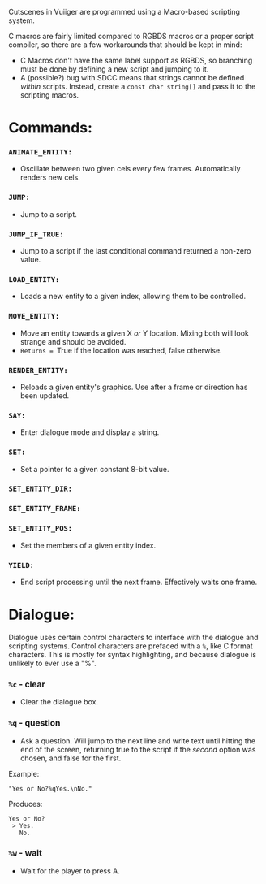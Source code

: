 Cutscenes in Vuiiger are programmed using a Macro-based scripting system.

C macros are fairly limited compared to RGBDS macros or a proper script compiler, so there are a few workarounds that should be kept in mind:
- C Macros don't have the same label support as RGBDS, so branching must be done by defining a new script and jumping to it.
- A (possible?) bug with SDCC means that strings cannot be defined *within* scripts. Instead, create a `const char string[]` and pass it to the scripting macros.

# Commands:

### `ANIMATE_ENTITY:`
- Oscillate between two given cels every few frames. Automatically renders new cels.

### `JUMP:`
- Jump to a script.

### `JUMP_IF_TRUE:`
- Jump to a script if the last conditional command returned a non-zero value.

### `LOAD_ENTITY:`
- Loads a new entity to a given index, allowing them to be controlled.

### `MOVE_ENTITY:`
- Move an entity towards a given X *or* Y location. Mixing both will look strange and should be avoided.
- `Returns = `True if the location was reached, false otherwise.

### `RENDER_ENTITY:`
- Reloads a given entity's graphics. Use after a frame or direction has been updated.

### `SAY:`
- Enter dialogue mode and display a string.

### `SET:`
- Set a pointer to a given constant 8-bit value.

### `SET_ENTITY_DIR:`
### `SET_ENTITY_FRAME:`
### `SET_ENTITY_POS:`
- Set the members of a given entity index.

### `YIELD:`
- End script processing until the next frame. Effectively waits one frame.

# Dialogue:

Dialogue uses certain control characters to interface with the dialogue and scripting systems. Control characters are prefaced with a `%`, like C format characters. This is mostly for syntax highlighting, and because dialogue is unlikely to ever use a "%".

### `%c` - clear
- Clear the dialogue box.

### `%q` - question
- Ask a question. Will jump to the next line and write text until hitting the end of the screen, returning true to the script if the *second* option was chosen, and false for the first.

Example:
```
"Yes or No?%qYes.\nNo."
```
Produces:
```
Yes or No?
 > Yes.
   No.
```

### `%w` - wait
- Wait for the player to press A.